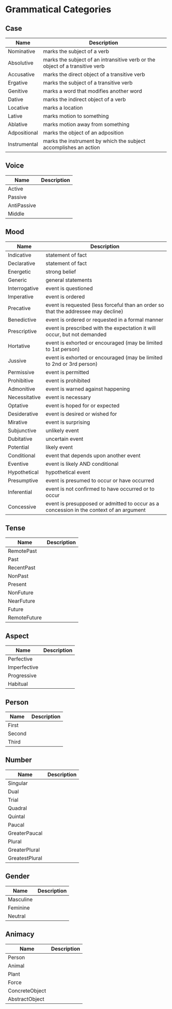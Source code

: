 # Grammatical Categories

## Case

| Name         | Description                                                                  |
| ------------ | ---------------------------------------------------------------------------- |
| Nominative   | marks the subject of a verb                                                  |
| Absolutive   | marks the subject of an intransitive verb or the object of a transitive verb |
| Accusative   | marks the direct object of a transitive verb                                 |
| Ergative     | marks the subject of a transitive verb                                       |
| Genitive     | marks a word that modifies another word                                      |
| Dative       | marks the indirect object of a verb                                          |
| Locative     | marks a location                                                             |
| Lative       | marks motion to something                                                    |
| Ablative     | marks motion away from something                                             |
| Adpositional | marks the object of an adposition                                            |
| Instrumental | marks the instrument by which the subject accomplishes an action             |

## Voice

| Name        | Description |
| ----------- | ----------- |
| Active      |             |
| Passive     |             |
| AntiPassive |             |
| Middle      |             |

## Mood

| Name          | Description                                                                             |
| ------------- | --------------------------------------------------------------------------------------- |
| Indicative    | statement of fact                                                                       |
| Declarative   | statement of fact                                                                       |
| Energetic     | strong belief                                                                           |
| Generic       | general statements                                                                      |
| Interrogative | event is questioned                                                                     |
| Imperative    | event is ordered                                                                        |
| Precative     | event is requested (less forceful than an order so that the addressee may decline)      |
| Benedictive   | event is ordered or requested in a formal manner                                        |
| Prescriptive  | event is prescribed with the expectation it will occur, but not demanded                |
| Hortative     | event is exhorted or encouraged (may be limited to 1st person)                          |
| Jussive       | event is exhorted or encouraged (may be limited to 2nd or 3rd person)                   |
| Permissive    | event is permitted                                                                      |
| Prohibitive   | event is prohibited                                                                     |
| Admonitive    | event is warned against happening                                                       |
| Necessitative | event is necessary                                                                      |
| Optative      | event is hoped for or expected                                                          |
| Desiderative  | event is desired or wished for                                                          |
| Mirative      | event is surprising                                                                     |
| Subjunctive   | unlikely event                                                                          |
| Dubitative    | uncertain event                                                                         |
| Potential     | likely event                                                                            |
| Conditional   | event that depends upon another event                                                   |
| Eventive      | event is likely AND conditional                                                         |
| Hypothetical  | hypothetical event                                                                      |
| Presumptive   | event is presumed to occur or have occurred                                             |
| Inferential   | event is not confirmed to have occurred or to occur                                     |
| Concessive    | event is presupposed or admitted to occur as a concession in the context of an argument |

## Tense

| Name         | Description |
| ------------ | ----------- |
| RemotePast   |             |
| Past         |             |
| RecentPast   |             |
| NonPast      |             |
| Present      |             |
| NonFuture    |             |
| NearFuture   |             |
| Future       |             |
| RemoteFuture |             |

## Aspect

| Name         | Description |
| ------------ | ----------- |
| Perfective   |             |
| Imperfective |             |
| Progressive  |             |
| Habitual     |             |

## Person

| Name   | Description |
| ------ | ----------- |
| First  |             |
| Second |             |
| Third  |             |

## Number

| Name           | Description |
| -------------- | ----------- |
| Singular       |             |
| Dual           |             |
| Trial          |             |
| Quadral        |             |
| Quintal        |             |
| Paucal         |             |
| GreaterPaucal  |             |
| Plural         |             |
| GreaterPlural  |             |
| GreatestPlural |             |

## Gender

| Name      | Description |
| --------- | ----------- |
| Masculine |             |
| Feminine  |             |
| Neutral   |             |

## Animacy

| Name           | Description |
| -------------- | ----------- |
| Person         |             |
| Animal         |             |
| Plant          |             |
| Force          |             |
| ConcreteObject |             |
| AbstractObject |             |
